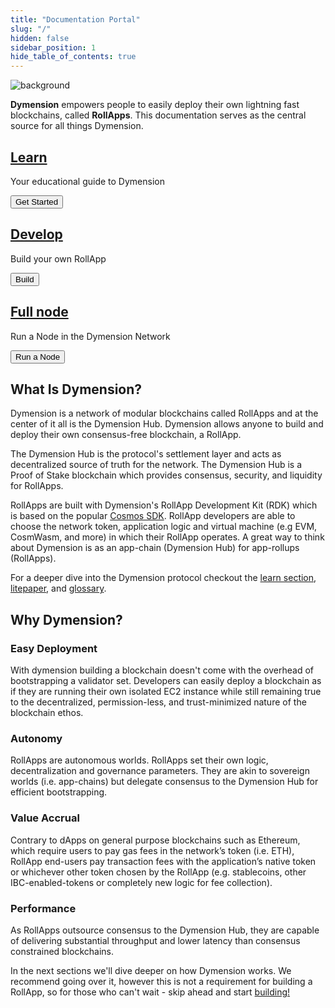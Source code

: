 ```yaml
---
title: "Documentation Portal"
slug: "/"
hidden: false
sidebar_position: 1
hide_table_of_contents: true
---
```


<div class="card image-card overlay-primary">
    <img class="background" loading="eager" src={require('@site/static/img/background.jpeg').default} alt="background" />
    <div class="card-body">
        <div class="card-body-overlay"></div>
        <p class="card-text"><b>Dymension</b> empowers people to easily deploy their own lightning fast blockchains, called <b>RollApps</b>. This documentation serves as the central source for all things Dymension.</p>
    </div>
</div>

<div class="row row-cols-1 row-cols-md-3 main-actions">
    <div class="col">
        <div class="card card-body">
            <a href="learn/modular-intro" class="card-link stretched-link"> 
                <h2 class="card-title">Learn</h2>
            </a>
            <p class="card-text">Your educational guide to Dymension</p>
            <div class="card-actions">
                <button class="action-button">Get Started</button>
            </div>
        </div>
    </div>
    <div class="col">
        <div class="card card-body">
            <a href="developers/getting-started/intro" class="card-link stretched-link"> 
                <h2 class="card-title">Develop</h2>
            </a>
            <p class="card-text">Build your own RollApp</p>
            <div class="card-actions">
                <button class="action-button">Build</button>
            </div>
        </div>
    </div>
    <div class="col">
        <div class="card card-body">
            <a href="validators/full-node/index" class="card-link stretched-link"> 
                <h2 class="card-title">Full node</h2>
            </a>
            <p class="card-text">Run a Node in the Dymension Network</p>
            <div class="card-actions">
                <button class="action-button">Run a Node</button>
            </div>
        </div>
    </div>
</div>

## What Is Dymension?

Dymension is a network of modular blockchains called RollApps and at the center of it all is the Dymension Hub. Dymension allows anyone to build and deploy their own consensus-free blockchain, a RollApp.

The Dymension Hub is the protocol's settlement layer and acts as decentralized source of truth for the network. The Dymension Hub is a Proof of Stake blockchain which provides consensus, security, and liquidity for RollApps.

RollApps are built with Dymension's RollApp Development Kit (RDK) which is based on the popular [Cosmos SDK](https://docs.cosmos.network/). RollApp developers are able to choose the network token, application logic and virtual machine (e.g EVM, CosmWasm, and more) in which their RollApp operates. A great way to think about Dymension is as an app-chain (Dymension Hub) for app-rollups (RollApps).

For a deeper dive into the Dymension protocol checkout the [learn section](/docs/learn/modular-intro.md), [litepaper](/docs/dymension-litepaper/index.md), and [glossary](/docs/reference/glossary.md).

## Why Dymension?

### Easy Deployment

With dymension building a blockchain doesn't come with the overhead of bootstrapping a validator set. Developers can easily deploy a blockchain as if they are running their own isolated EC2 instance while still remaining true to the decentralized, permission-less, and trust-minimized nature of the blockchain ethos.

### Autonomy

RollApps are autonomous worlds. RollApps set their own logic, decentralization and governance parameters. They are akin to sovereign worlds (i.e. app-chains) but delegate consensus to the Dymension Hub for efficient bootstrapping.

### Value Accrual

Contrary to dApps on general purpose blockchains such as Ethereum, which require users to pay gas fees in the network’s token (i.e. ETH), RollApp end-users pay transaction fees with the application’s native token or whichever other token chosen by the RollApp (e.g. stablecoins, other IBC-enabled-tokens or completely new logic for fee collection).

### Performance

As RollApps outsource consensus to the Dymension Hub, they are capable of delivering substantial throughput and lower latency than consensus constrained blockchains.

In the next sections we'll dive deeper on how Dymension works. We recommend going over it, however this is not a requirement for building a RollApp, so for those who can't wait - skip ahead and start [building!](/docs/developers/getting-started/intro.md)
